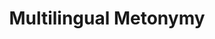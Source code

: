 ---
schema: default
title: ' Multilingual Metonymy'
organization: ''
notes: "Semi-automatically computed metonymy relationships between word senses.\r\n"
license: ''
category:
  - Cross-Lingual Datasets
maintainer: Temuulen Khishigsuren
maintainer_email: kh.temulen@gmail.com
tags: ''
provenance: ''
Version: '1.0'
dataset_level: Language Level (L1-2)
dataset_access: Open Access
---